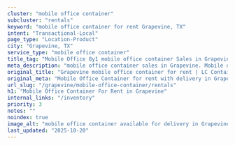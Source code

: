 ```yaml
---
cluster: "mobile office container"
subcluster: "rentals"
keyword: "mobile office container for rent Grapevine, TX"
intent: "Transactional-Local"
page_type: "Location-Product"
city: "Grapevine, TX"
service_type: "mobile office container"
title_tag: "Mobile Office 8y1 mobile office container Sales in Grapevine | LC Container"
meta_description: "mobile office container sales in Grapevine. Mobile office containers for workspace solutions. Fast delivery, competitive pricing. Serving mobile office container area. Quote ID: GCI. Call (214) 524-4168 for your free quote today."
original_title: "Grapevine mobile office container for rent | LC Container"
original_meta: "Mobile Office Container for rent with delivery in Grapevine, TX. LC Container — local Since 2003. Get pricing today."
url_slug: "/grapevine/mobile-office-container/rentals"
h1: "Mobile Office Container For Rent in Grapevine"
internal_links: "/inventory"
priority: 3
notes: ""
noindex: true
image_alt: "mobile office container available for delivery in Grapevine"
last_updated: "2025-10-20"
---
```


<!-- TODO: Add unique city/inventory copy, images, and internal links here. -->
